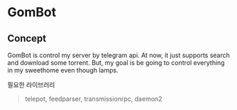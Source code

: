 GomBot
======

Concept
-------
GomBot is control my server by telegram api.
At now, it just supports search and download some torrent.
But, my goal is be going to control everything in my sweethome even though lamps.


필요한 라이브러리
>telepot, feedparser, transmissionrpc, daemon2

